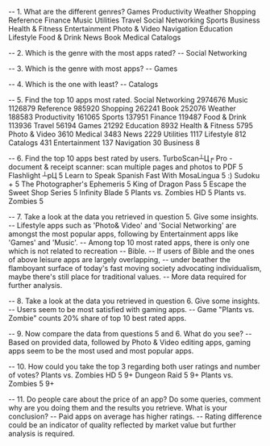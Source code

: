 -- 1. What are the different genres?
Games
Productivity
Weather
Shopping
Reference
Finance
Music
Utilities
Travel
Social Networking
Sports
Business
Health & Fitness
Entertainment
Photo & Video
Navigation
Education
Lifestyle
Food & Drink
News
Book
Medical
Catalogs

-- 2. Which is the genre with the most apps rated?
-- Social Networking

-- 3. Which is the genre with most apps?
-- Games

-- 4. Which is the one with least?
-- Catalogs

-- 5. Find the top 10 apps most rated.
Social Networking	2974676
Music	1126879
Reference	985920
Shopping	262241
Book	252076
Weather	188583
Productivity	161065
Sports	137951
Finance	119487
Food & Drink	113936
Travel	56194
Games	21292
Education	8932
Health & Fitness	5795
Photo & Video	3610
Medical	3483
News	2229
Utilities	1117
Lifestyle	812
Catalogs	431
Entertainment	137
Navigation	30
Business	8

-- 6. Find the top 10 apps best rated by users.
TurboScan┴Ц╒ Pro - document & receipt scanner: scan multiple pages and photos to PDF	5
Flashlight ┴рЦ	5
Learn to Speak Spanish Fast With MosaLingua	5
:) Sudoku +	5
The Photographer's Ephemeris	5
King of Dragon Pass	5
Escape the Sweet Shop Series	5
Infinity Blade	5
Plants vs. Zombies HD	5
Plants vs. Zombies	5

-- 7. Take a look at the data you retrieved in question 5. Give some insights.
-- Lifestyle apps such as 'Photo& Video' and 'Social Networking' are amongst the most popular apps, following by Entertainment apps like 'Games' and 'Music'.
-- Among top 10 most rated apps, there is only one which is not related to recreation -- Bible.
-- If users of Bible and the ones of above leisure apps are largely overlapping,
-- under beather the flamboyant surface of today's fast moving society advocating individualism, maybe there's still place for traditional values.
-- More data required for further analysis.

-- 8. Take a look at the data you retrieved in question 6. Give some insights.
-- Users seem to be most satisfied with gaming apps.
-- Game "Plants vs. Zombie" counts 20% share of top 10 best rated apps.

-- 9. Now compare the data from questions 5 and 6. What do you see?
-- Based on provided data, followed by Photo & Video editing apps, gaming apps seem to be the most used and most popular apps.

-- 10. How could you take the top 3 regarding both user ratings and number of votes?
Plants vs. Zombies HD	5	9+
Dungeon Raid	5	9+
Plants vs. Zombies	5	9+

-- 11. Do people care about the price of an app? Do some queries, comment why are you doing them and the results you retrieve. What is your conclusion?
-- Paid apps on average has higher ratings.
-- Rating difference could be an indicator of quality reflected by market value but further analysis is required.

